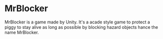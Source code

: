 # MrBlocker
MrBlocker is a game made by Unity. It's a acade style game to protect a piggy to stay alive as long as possible by blocking hazard objects hance the name MrBlocker.
